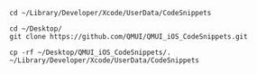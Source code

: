 
`cd ~/Library/Developer/Xcode/UserData/CodeSnippets`

```
cd ~/Desktop/
git clone https://github.com/QMUI/QMUI_iOS_CodeSnippets.git

cp -rf ~/Desktop/QMUI_iOS_CodeSnippets/. ~/Library/Developer/Xcode/UserData/CodeSnippets

```
